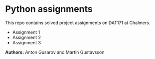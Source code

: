 # Python assignments

This repo contains solved project assignments on DAT171 at Chalmers.

* Assignment 1
* Assignment 2
* Assignment 3

**Authors:** Anton Gusarov and Martin Gustavsson
